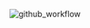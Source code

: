 ![github_workflow](https://user-images.githubusercontent.com/6716089/40115577-94e76426-592e-11e8-9def-1e29e1488af5.png)